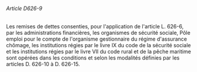 ###### Article D626-9

Les remises de dettes consenties, pour l'application de l'article L. 626-6, par les administrations financières, les organismes de sécurité sociale, Pôle emploi pour le compte de l'organisme gestionnaire du régime d'assurance chômage, les institutions régies par le livre IX du code de la sécurité sociale et les institutions régies par le livre VII du code rural et de la pêche maritime sont opérées dans les conditions et selon les modalités définies par les articles D. 626-10 à D. 626-15.

